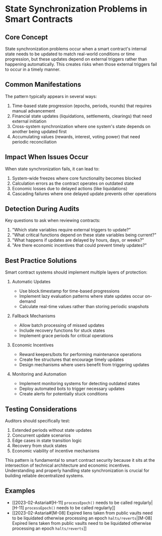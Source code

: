 # State Synchronization Problems in Smart Contracts

## Core Concept
State synchronization problems occur when a smart contract's internal state needs to be updated to match real-world conditions or time progression, but these updates depend on external triggers rather than happening automatically. This creates risks when those external triggers fail to occur in a timely manner.

## Common Manifestations
The pattern typically appears in several ways:
1. Time-based state progression (epochs, periods, rounds) that requires manual advancement
2. Financial state updates (liquidations, settlements, clearings) that need external initiation
3. Cross-system synchronization where one system's state depends on another being updated first
4. Accumulating values (rewards, interest, voting power) that need periodic reconciliation

## Impact When Issues Occur
When state synchronization fails, it can lead to:
1. System-wide freezes where core functionality becomes blocked
2. Calculation errors as the contract operates on outdated state
3. Economic losses due to delayed actions (like liquidations)
4. Cascading failures where one delayed update prevents other operations

## Detection During Audits
Key questions to ask when reviewing contracts:
1. "Which state variables require external triggers to update?"
2. "What critical functions depend on these state variables being current?"
3. "What happens if updates are delayed by hours, days, or weeks?"
4. "Are there economic incentives that could prevent timely updates?"

## Best Practice Solutions
Smart contract systems should implement multiple layers of protection:

1. Automatic Updates
   - Use block.timestamp for time-based progressions
   - Implement lazy evaluation patterns where state updates occur on-demand
   - Calculate real-time values rather than storing periodic snapshots

2. Fallback Mechanisms
   - Allow batch processing of missed updates
   - Include recovery functions for stuck states
   - Implement grace periods for critical operations

3. Economic Incentives
   - Reward keepers/bots for performing maintenance operations
   - Create fee structures that encourage timely updates
   - Design mechanisms where users benefit from triggering updates

4. Monitoring and Automation
   - Implement monitoring systems for detecting outdated states
   - Deploy automated bots to trigger necessary updates
   - Create alerts for potentially stuck conditions

## Testing Considerations
Auditors should specifically test:
1. Extended periods without state updates
2. Concurrent update scenarios
3. Edge cases in state transition logic
4. Recovery from stuck states
5. Economic viability of incentive mechanisms

This pattern is fundamental to smart contract security because it sits at the intersection of technical architecture and economic incentives. Understanding and properly handling state synchronization is crucial for building reliable decentralized systems.
## Examples
- [[2023-02-Astaria#[H-11] `processEpoch()` needs to be called regularly|[H-11] `processEpoch()` needs to be called regularly]]
- [[2023-02-Astaria#[M-08] Expired liens taken from public vaults need to be liquidated otherwise processing an epoch `halts/reverts`|[M-08] Expired liens taken from public vaults need to be liquidated otherwise processing an epoch `halts/reverts`]]